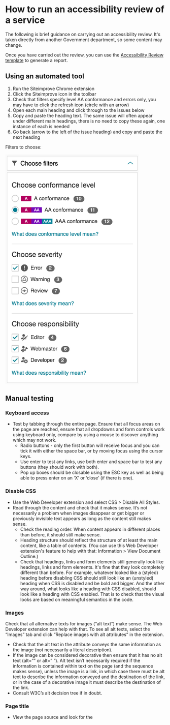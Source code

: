 # How to run an accessibility review of a service

The following is brief guidance on carrying out an accessibility review. It's taken directly from another Government department, so some content may change. 

Once you have carried out the review, you can use the [Accessibility Review template](./template-accessibility-review.md) to generate a report. 

## Using an automated tool

1. Run the Siteimprove Chrome extension
1. Click the Siteimprove icon in the toolbar
1. Check that filters specify level AA conformance and errors only, you may have to click the refresh icon (circle with an arrow)
1. Open each main heading and click through to the issues below
1. Copy and paste the heading text. The same issue will often appear under different main headings, there is no need to copy these again, one instance of each is needed
1. Go back (arrow to the left of the issue heading) and copy and paste the next heading

Filters to choose:

![SiteImprove filters to choose](../../../../assets/siteimprove-filters.png "SiteImprove filters to choose")

## Manual testing

### Keyboard access

- Test by tabbing through the entire page. Ensure that all focus areas on the page are reached, ensure that all dropdowns and form controls work using keyboard only, compare by using a mouse to discover anything which may not work.
    - Radio buttons - only the first button will receive focus and you can tick it with either the space bar, or by moving focus using the cursor keys.
    - Use enter to test any links, use both enter and space bar to test any buttons (they should work with both).	
    - Pop up boxes should be closable using the ESC key as well as being able to press enter on an ‘X’ or ‘close’ (if there is one).

### Disable CSS

- Use the Web Developer extension and select CSS > Disable All Styles.
- Read through the content and check that it makes sense. It’s not necessarily a problem when images disappear or get bigger or previously invisible text appears as long as the content still makes sense.
    - Check the reading order. When content appears in different places than before, it should still make sense.
    - Heading structure should reflect the structure of at least the main content, like a table of contents. (You can use this Web Developer extension's feature to help with that: Information > View Document Outline.)
    - Check that headings, links and form elements still generally look like headings, links and form elements. It's fine that they look completely different than before. For example, whatever looked like a (styled) heading before disabling CSS should still look like an (unstyled) heading when CSS is disabled and be bold and bigger. And the other way around, what looks like a heading with CSS disabled, should look like a heading with CSS enabled. That is to check that the visual looks are based on meaningful semantics in the code.

### Images

Check that all alternative texts for images (“alt text”) make sense.
The Web Developer extension can help with that. To see all alt texts, select the “Images” tab and click “Replace images with alt attributes” in the extension.
- Check that the alt text in the attribute conveys the same information as the image (not necessarily a literal description).
- If the image can be considered decorative then ensure that it has no alt text (alt=”” or alt=” “). Alt text isn’t necessarily required if the information is contained within text on the page (and the sequence makes sense), unless the image is a link, in which case there must be alt text to describe the information conveyed and the destination of the link, or in the case of a decorative image it must describe the destination of the link.
- Consult W3C’s alt decision tree if in doubt.

### Page title 

- View the page source and look for the <title> element, it is always within the <head> element at the top (this page title bookmarklet makes that easier).
- Check that it conveys the information of what specific page, within what service and on GOV.UK. It needs to be in that order to be front loaded for ease of use by screenreader users.

### Page zoom (browser zoom)

Before doing this check for the first time, add a resize option to the Web Developer extension:

- Choose the “Resize” tab
- Choose “Edit Resize Dimensions...”, an option panel will open in a new tab
- Choose “+ Add...”
- Enter these details - Description: 1280x800, Width: 1280, Height: 800

Then every time you check page zoom:

- Choose the Web Developer extension’s “Resize” tab
- Choose “1280x800”
- Use CMD 0 to make sure zoom level is reset to 100%
- Use CMD + to zoom in the page to 400% (CMD + eight times will do this in Chrome and it will display the zoom level just below the URL box
- Ensure that all text on the page increases in size 
- Ensure that no layout is broken to the extent that it becomes misleading or difficult to understand (minor graphical layout issues may not be a problem)
- Ensure that no text is cut off 
- Ensure that no text now appears on a different background such that contrast between text and background is significantly reduced
- Ensure that all labels are still adjacent to form controls and form controls still make sense - i.e. instructions can’t be misinterpreted because of a change in layout
- If there are tables ensure that any changed layout makes sense and that it is possible to scroll to all rows and columns using both mouse and keyboard

## Checking the Accessibility Statement

- Check an accessibility statement exists and is linked from somewhere. It should usually be linked from the footer. But linking from the start page might also be okay.
- Check if the statement claims full compliance or not.
    - If it claims full compliance, check if issues were identified above (in the automated and manual checks).
    - If it doesn't claim full compliance, check it contains a list of issues.
- Check that it includes a contact section.
